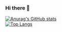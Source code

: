 ### Hi there 👋
[![Anurag's GitHub stats](https://github-readme-stats.vercel.app/api?username=yanatsu)](https://github.com/anuraghazra/github-readme-stats)  
[![Top Langs](https://github-readme-stats.vercel.app/api/top-langs/?username=yanatsu)](https://github.com/anuraghazra/github-readme-stats)

<!--
**yanatsu/yanatsu** is a ✨ _special_ ✨ repository because its `README.md` (this file) appears on your GitHub profile.

Here are some ideas to get you started:

- 🔭 I’m currently working on ...
- 🌱 I’m currently learning ...
- 👯 I’m looking to collaborate on ...
- 🤔 I’m looking for help with ...
- 💬 Ask me about ...
- 📫 How to reach me: ...
- 😄 Pronouns: ...
- ⚡ Fun fact: ...
-->
